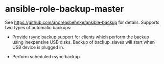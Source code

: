 # ansible-role-backup-master

See https://github.com/andreasbehnke/ansible-backup for details.
Supports two types of automatic backups:

* Provide rsync backup support for clients which perform the backup using inexpensive USB disks. Backup of backup_slaves will start when USB device is plugged in.

* Perform scheduled rsync backup
